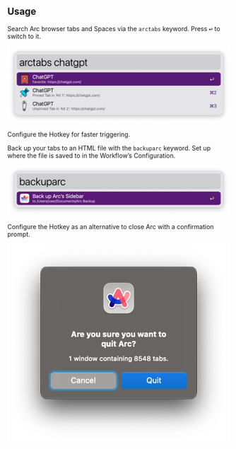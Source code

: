 ## Usage

Search Arc browser tabs and Spaces via the `arctabs` keyword. Press <kbd>↩</kbd> to switch to it.

![Searching Arc browser tabs](images/keyword_search.png)

Configure the Hotkey for faster triggering.

Back up your tabs to an HTML file with the `backuparc` keyword. Set up where the file is saved to in the Workflow’s Configuration.

![Backing up tabs](images/keyword_backup.png)

Configure the Hotkey as an alternative to close Arc with a confirmation prompt.

![Dialog for confirming closing Arc](images/dialog_quit.png)
